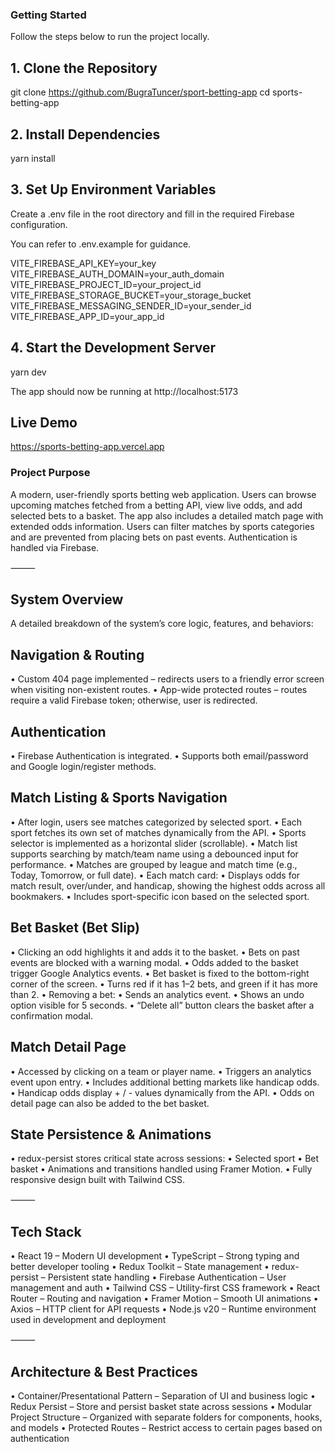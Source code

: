 ### Getting Started

Follow the steps below to run the project locally.

## 1. Clone the Repository

git clone https://github.com/BugraTuncer/sport-betting-app
cd sports-betting-app

## 2. Install Dependencies

yarn install

## 3. Set Up Environment Variables

Create a .env file in the root directory and fill in the required Firebase configuration.

You can refer to .env.example for guidance.

VITE_FIREBASE_API_KEY=your_key
VITE_FIREBASE_AUTH_DOMAIN=your_auth_domain
VITE_FIREBASE_PROJECT_ID=your_project_id
VITE_FIREBASE_STORAGE_BUCKET=your_storage_bucket
VITE_FIREBASE_MESSAGING_SENDER_ID=your_sender_id
VITE_FIREBASE_APP_ID=your_app_id

## 4. Start the Development Server

yarn dev

The app should now be running at http://localhost:5173

## Live Demo

https://sports-betting-app.vercel.app

### Project Purpose

A modern, user-friendly sports betting web application. Users can browse upcoming matches fetched from a betting API, view live odds, and add selected bets to a basket. The app also includes a detailed match page with extended odds information. Users can filter matches by sports categories and are prevented from placing bets on past events. Authentication is handled via Firebase.

⸻

## System Overview

A detailed breakdown of the system’s core logic, features, and behaviors:

## Navigation & Routing

• Custom 404 page implemented – redirects users to a friendly error screen when visiting non-existent routes.
• App-wide protected routes – routes require a valid Firebase token; otherwise, user is redirected.

## Authentication

• Firebase Authentication is integrated.
• Supports both email/password and Google login/register methods.

## Match Listing & Sports Navigation

• After login, users see matches categorized by selected sport.
• Each sport fetches its own set of matches dynamically from the API.
• Sports selector is implemented as a horizontal slider (scrollable).
• Match list supports searching by match/team name using a debounced input for performance.
• Matches are grouped by league and match time (e.g., Today, Tomorrow, or full date).
• Each match card:
• Displays odds for match result, over/under, and handicap, showing the highest odds across all bookmakers.
• Includes sport-specific icon based on the selected sport.

## Bet Basket (Bet Slip)

• Clicking an odd highlights it and adds it to the basket.
• Bets on past events are blocked with a warning modal.
• Odds added to the basket trigger Google Analytics events.
• Bet basket is fixed to the bottom-right corner of the screen.
• Turns red if it has 1–2 bets, and green if it has more than 2.
• Removing a bet:
• Sends an analytics event.
• Shows an undo option visible for 5 seconds.
• “Delete all” button clears the basket after a confirmation modal.

## Match Detail Page

• Accessed by clicking on a team or player name.
• Triggers an analytics event upon entry.
• Includes additional betting markets like handicap odds.
• Handicap odds display + / - values dynamically from the API.
• Odds on detail page can also be added to the bet basket.

## State Persistence & Animations

• redux-persist stores critical state across sessions:
• Selected sport
• Bet basket
• Animations and transitions handled using Framer Motion.
• Fully responsive design built with Tailwind CSS.

⸻

## Tech Stack

• React 19 – Modern UI development
• TypeScript – Strong typing and better developer tooling
• Redux Toolkit – State management
• redux-persist – Persistent state handling
• Firebase Authentication – User management and auth
• Tailwind CSS – Utility-first CSS framework
• React Router – Routing and navigation
• Framer Motion – Smooth UI animations
• Axios – HTTP client for API requests
• Node.js v20 – Runtime environment used in development and deployment

⸻

## Architecture & Best Practices

• Container/Presentational Pattern – Separation of UI and business logic
• Redux Persist – Store and persist basket state across sessions
• Modular Project Structure – Organized with separate folders for components, hooks, and models
• Protected Routes – Restrict access to certain pages based on authentication

